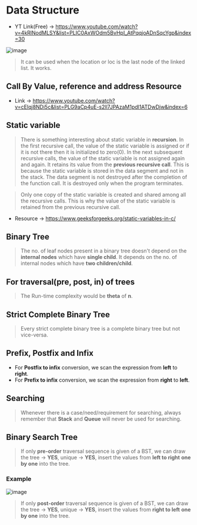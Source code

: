 # Data Structure

* YT Link(Free) -> https://www.youtube.com/watch?v=4kRlNodMLSY&list=PLIC0AxWOdm5BvHpI_AtPqqjoADnSqcYgp&index=30

![image](https://user-images.githubusercontent.com/54589605/199019468-cd279322-17dc-4425-b4bc-665e970d393e.png)
> It can be used when the location or loc is the last node of the linked list. It works.

## Call By Value, reference and address Resource

* Link -> https://www.youtube.com/watch?v=cElqj8NDi5c&list=PLG9aCp4uE-s2ll7JPAzaM1pdl1ATDwDjw&index=6

## Static variable

> There is something interesting about static variable in **recursion**. In the first recursive call, the value of the static variable is assigned or if it is not there then it is initialized to zero(0). In the next subsequent recursive calls, the value of the static variable is not assigned again and again. It retains its value from the **previous recursive call**. This is because the static variable is stored in the data segment and not in the stack. The data segment is not destroyed after the completion of the function call. It is destroyed only when the program terminates.

> Only one copy of the static variable is created and shared among all the recursive calls. This is why the value of the static variable is retained from the previous recursive call.

* Resource -> https://www.geeksforgeeks.org/static-variables-in-c/

## Binary Tree

> The no. of leaf nodes present in a binary tree doesn't depend on the **internal nodes** which have **single child**. It depends on the no. of internal nodes which have **two children/child**.

## For traversal(pre, post, in) of trees

> The Run-time complexity would be **theta** of **n**.



## Strict Complete Binary Tree

> Every strict complete binary tree is a complete binary tree but not vice-versa.


## Prefix, Postfix and Infix

* For **Postfix to infix** conversion, we scan the expression from **left** to **right**.
* For **Prefix to infix** conversion, we scan the expression from **right** to **left**.

## Searching

> Whenever there is a case/need/requirement for searching, always remember that **Stack** and **Queue** will never be used for searching.

## Binary Search Tree

> If only **pre-order** traversal sequence is given of a BST, we can draw the tree -> **YES**, unique -> **YES**, insert the values from **left to right** **one by one** into the tree.

### Example
![image](https://user-images.githubusercontent.com/54589605/200232435-1d659b6e-24e8-4f32-8d29-417c0c48a9ae.png)

> If only **post-order** traversal sequence is given of a BST, we can draw the tree -> **YES**, unique -> **YES**, insert the values from **right to left** **one by one** into the tree.

